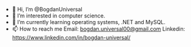 - 👋 Hi, I’m @BogdanUniversal
- 👀 I’m interested in computer science.
- 🌱 I’m currently learning operating systems, .NET and MySQL.
- 📫 How to reach me 
  Email: bogdan.universal00@gmail.com
  Linkedin: https://www.linkedin.com/in/bogdan-universal/
